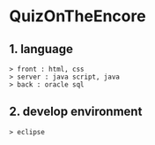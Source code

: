 # QuizOnTheEncore

## 1. language
    > front : html, css
    > server : java script, java
    > back : oracle sql

## 2. develop environment
    > eclipse
